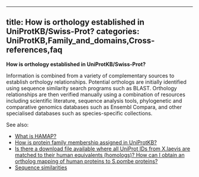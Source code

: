
---
title: How is orthology established in UniProtKB/Swiss-Prot?
categories: UniProtKB,Family_and_domains,Cross-references,faq
---

**How is orthology established in UniProtKB/Swiss-Prot?**

Information is combined from a variety of complementary sources to establish orthology relationships. Potential orthologs are initially identified using sequence similarity search programs such as BLAST. Orthology relationships are then verified manually using a combination of resources including scientific literature, sequence analysis tools, phylogenetic and comparative genomics databases such as Ensembl Compara, and other specialised databases such as species-specific collections.

See also:

*   [What is HAMAP?](http://www.uniprot.org/faq/16)
*   [How is protein family membership assigned in UniProtKB?](http://www.uniprot.org/faq/41)
*   [Is there a download file available where all UniProt IDs from X.laevis are matched to their human equivalents (homologs)? How can I obtain an ortholog mapping of human proteins to S.pombe proteins?](http://www.uniprot.org/help/orthologs%5Fbetween%5Ftwo%5Fspecies)
*   [Sequence similarities](http://www.uniprot.org/manual/sequence%5Fsimilarities)
        
